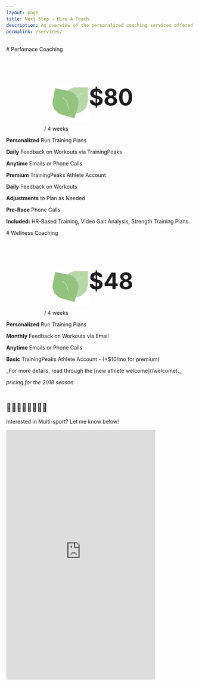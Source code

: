 ```yaml
---
layout: page
title: Next Step - Hire A Coach
description: An overview of the personalized coaching services offered here at Spring Endurance + Wellness.
permalink: /services/
---
```


<div class="row">
  <div class="twocol" markdown="1">
# Perfomace Coaching
  <div style="width: 300px; margin: auto;">
    <img src="/assets/logo.png" style="display: inline; float: left; height: 100px; margin-left: 20px;" />
    <h1 style="font-size: 60px;">$80</h1><p> / 4 weeks</p>
  </div>

**Personalized** Run Training Plans

**Daily** Feedback on Workouts via TrainingPeaks

**Anytime** Emails or Phone Calls

**Premium** TrainingPeaks Athlete Account

**Daily** Feedback on Workouts

**Adjustments** to Plan as Needed

**Pre-Race** Phone Calls

**Included:** HR-Based Training, Video Gait Analysis, Strength Training Plans

  </div>
  <div class="twocol" markdown="1">
# Wellness Coaching
  <div style="width: 300px; margin: auto;">
  <img src="/assets/logo.png" style="display: inline; float: left; height: 100px; margin-left: 20px;" />
  <h1 style="font-size: 60px;">$48</h1><p> / 4 weeks</p>
  </div>

**Personalized** Run Training Plans

**Monthly** Feedback on Workouts via Email

**Anytime** Emails or Phone Calls

**Basic** TrainingPeaks Athlete Account - (+\$10/mo for premium)

  </div>
</div>

<div class="center" markdown="1">
_For more details, read through the [new athlete welcome](/welcome)._

_*pricing for the 2018 season*_
<br>
<br>

## 🏊‍♀️🚴🏽‍♂️🏃🏻‍♀️

Interested in Multi-sport? Let me know below!

<iframe src="https://docs.google.com/forms/d/e/1FAIpQLSc3eyuVPabr2MAjB1UgpjSnXOVQJxqNian7YsCjsaHBVhPApw/viewform?embedded=true" width="400" height="669" frameborder="0" marginheight="0" marginwidth="0">Loading…</iframe>

</div>

[jekyll-organization]: https://github.com/jekyll
